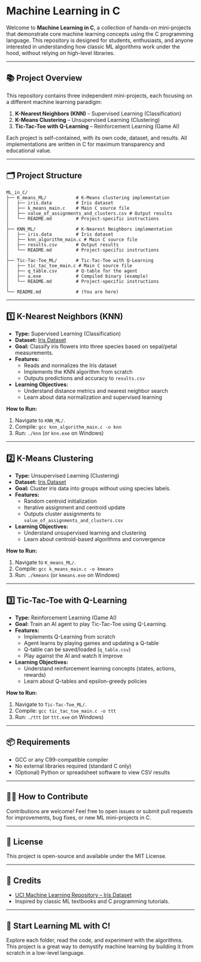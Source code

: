 # Machine Learning in C

Welcome to **Machine Learning in C**, a collection of hands-on mini-projects that demonstrate core machine learning concepts using the C programming language. This repository is designed for students, enthusiasts, and anyone interested in understanding how classic ML algorithms work under the hood, without relying on high-level libraries.

---

## 📚 Project Overview

This repository contains three independent mini-projects, each focusing on a different machine learning paradigm:

1. **K-Nearest Neighbors (KNN)** – Supervised Learning (Classification)
2. **K-Means Clustering** – Unsupervised Learning (Clustering)
3. **Tic-Tac-Toe with Q-Learning** – Reinforcement Learning (Game AI)

Each project is self-contained, with its own code, dataset, and results. All implementations are written in C for maximum transparency and educational value.

---

## 🗂️ Project Structure

```
ML_in_C/
├── K_means_ML/           # K-Means clustering implementation
│   ├── iris.data         # Iris dataset
│   ├── k_means_main.c    # Main C source file
│   ├── value_of_assignments_and_clusters.csv # Output results
│   └── README.md         # Project-specific instructions
│
├── KNN_ML/               # K-Nearest Neighbors implementation
│   ├── iris.data         # Iris dataset
│   ├── knn_algorithm_main.c # Main C source file
│   ├── results.csv       # Output results
│   └── README.md         # Project-specific instructions
│
├── Tic-Tac-Toe_ML/       # Tic-Tac-Toe with Q-Learning
│   ├── tic_tac_toe_main.c # Main C source file
│   ├── q_table.csv       # Q-table for the agent
│   ├── a.exe             # Compiled binary (example)
│   └── README.md         # Project-specific instructions
│
└── README.md             # (You are here)
```

---

## 1️⃣ K-Nearest Neighbors (KNN)

- **Type:** Supervised Learning (Classification)
- **Dataset:** [Iris Dataset](https://archive.ics.uci.edu/ml/datasets/iris)
- **Goal:** Classify iris flowers into three species based on sepal/petal measurements.
- **Features:**
  - Reads and normalizes the Iris dataset
  - Implements the KNN algorithm from scratch
  - Outputs predictions and accuracy to `results.csv`
- **Learning Objectives:**
  - Understand distance metrics and nearest neighbor search
  - Learn about data normalization and supervised learning

**How to Run:**
1. Navigate to `KNN_ML/`.
2. Compile: `gcc knn_algorithm_main.c -o knn`
3. Run: `./knn` (or `knn.exe` on Windows)

---

## 2️⃣ K-Means Clustering

- **Type:** Unsupervised Learning (Clustering)
- **Dataset:** [Iris Dataset](https://archive.ics.uci.edu/ml/datasets/iris)
- **Goal:** Cluster iris data into groups without using species labels.
- **Features:**
  - Random centroid initialization
  - Iterative assignment and centroid update
  - Outputs cluster assignments to `value_of_assignments_and_clusters.csv`
- **Learning Objectives:**
  - Understand unsupervised learning and clustering
  - Learn about centroid-based algorithms and convergence

**How to Run:**
1. Navigate to `K_means_ML/`.
2. Compile: `gcc k_means_main.c -o kmeans`
3. Run: `./kmeans` (or `kmeans.exe` on Windows)

---

## 3️⃣ Tic-Tac-Toe with Q-Learning

- **Type:** Reinforcement Learning (Game AI)
- **Goal:** Train an AI agent to play Tic-Tac-Toe using Q-Learning.
- **Features:**
  - Implements Q-Learning from scratch
  - Agent learns by playing games and updating a Q-table
  - Q-table can be saved/loaded (`q_table.csv`)
  - Play against the AI and watch it improve
- **Learning Objectives:**
  - Understand reinforcement learning concepts (states, actions, rewards)
  - Learn about Q-tables and epsilon-greedy policies

**How to Run:**
1. Navigate to `Tic-Tac-Toe_ML/`.
2. Compile: `gcc tic_tac_toe_main.c -o ttt`
3. Run: `./ttt` (or `ttt.exe` on Windows)

---

## 📦 Requirements

- GCC or any C99-compatible compiler
- No external libraries required (standard C only)
- (Optional) Python or spreadsheet software to view CSV results

---

## 🧑‍💻 How to Contribute

Contributions are welcome! Feel free to open issues or submit pull requests for improvements, bug fixes, or new ML mini-projects in C.

---

## 📜 License

This project is open-source and available under the MIT License.

---

## 🙏 Credits

- [UCI Machine Learning Repository – Iris Dataset](https://archive.ics.uci.edu/ml/datasets/iris)
- Inspired by classic ML textbooks and C programming tutorials.

---

## 🚀 Start Learning ML with C!

Explore each folder, read the code, and experiment with the algorithms. This project is a great way to demystify machine learning by building it from scratch in a low-level language.